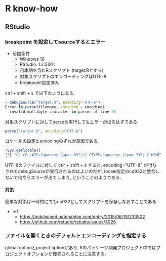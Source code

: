 # R know-how

## RStudio

### breakpoint を設定してsourceするとエラー

- 前提条件
  - Windows 10
  - RStudio: 1.2.5001
  - 日本語を含むRスクリプト (target.Rとする)
  - 対象スクリプトのエンコーディングはUTF-8
  - breakpoint設定済み

ctrl + shift + s で以下のようになる.

```r
> debugSource("target.R", encoding="UTF-8")
Error in parse(filename, encoding = encoding) : 
  invalid multibyte character in parser at line 76
```

対象スクリプトに対してparseを実行してもエラーが出るはずである.

``` r
parse("target.R", encoding="UTF-8")
```

ロケールの設定とencodingのずれが原因である.

``` r
>Sys.getlocale()
[1] "LC_COLLATE=Japanese_Japan.932;LC_CTYPE=Japanese_Japan.932;LC_MONETARY=Japanese_Japan.932;LC_NUMERIC=C;LC_TIME=Japanese_Japan.932"

```

UTF-8のファイルに対して ctlr + shift + s すると, encoding="UTF-8" が付与されてdebugSourceが実行されるのはよいのだが,
locale設定のcp932と整合しないで何やらエラーが出てしまう, ということのようである.

#### 対策

簡単な対策は一時的にでもcp932としてスクリプトを保存しなおすことである.

- ref
  - https://notchained.hatenablog.com/entry/2015/06/19/233502
  - https://github.com/rstudio/rstudio/issues/3026


### ファイルを開くときのデフォルトエンコーディングを指定する

global optionとproject optionがあり, Rのパッケージ開発プロジェクト中ではプロジェクトオプションが優先されることに注意する。

